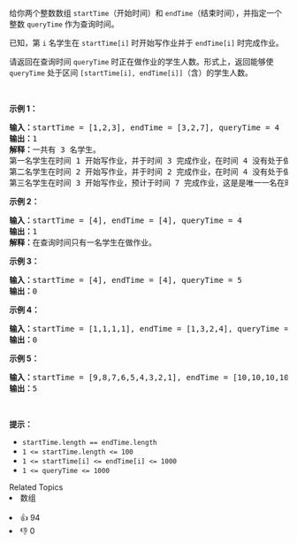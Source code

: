 <p>给你两个整数数组 <code>startTime</code>（开始时间）和 <code>endTime</code>（结束时间），并指定一个整数 <code>queryTime</code> 作为查询时间。</p>

<p>已知，第 <code>i</code> 名学生在 <code>startTime[i]</code> 时开始写作业并于 <code>endTime[i]</code> 时完成作业。</p>

<p>请返回在查询时间 <code>queryTime</code> 时正在做作业的学生人数。形式上，返回能够使 <code>queryTime</code> 处于区间 <code>[startTime[i], endTime[i]]</code>（含）的学生人数。</p>

<p>&nbsp;</p>

<p><strong>示例 1：</strong></p>

<pre><strong>输入：</strong>startTime = [1,2,3], endTime = [3,2,7], queryTime = 4
<strong>输出：</strong>1
<strong>解释：</strong>一共有 3 名学生。
第一名学生在时间 1 开始写作业，并于时间 3 完成作业，在时间 4 没有处于做作业的状态。
第二名学生在时间 2 开始写作业，并于时间 2 完成作业，在时间 4 没有处于做作业的状态。
第三名学生在时间 3 开始写作业，预计于时间 7 完成作业，这是是唯一一名在时间 4 时正在做作业的学生。
</pre>

<p><strong>示例 2：</strong></p>

<pre><strong>输入：</strong>startTime = [4], endTime = [4], queryTime = 4
<strong>输出：</strong>1
<strong>解释：</strong>在查询时间只有一名学生在做作业。
</pre>

<p><strong>示例 3：</strong></p>

<pre><strong>输入：</strong>startTime = [4], endTime = [4], queryTime = 5
<strong>输出：</strong>0
</pre>

<p><strong>示例 4：</strong></p>

<pre><strong>输入：</strong>startTime = [1,1,1,1], endTime = [1,3,2,4], queryTime = 7
<strong>输出：</strong>0
</pre>

<p><strong>示例 5：</strong></p>

<pre><strong>输入：</strong>startTime = [9,8,7,6,5,4,3,2,1], endTime = [10,10,10,10,10,10,10,10,10], queryTime = 5
<strong>输出：</strong>5
</pre>

<p>&nbsp;</p>

<p><strong>提示：</strong></p>

<ul> 
 <li><code>startTime.length == endTime.length</code></li> 
 <li><code>1 &lt;= startTime.length &lt;= 100</code></li> 
 <li><code>1 &lt;= startTime[i] &lt;= endTime[i] &lt;= 1000</code></li> 
 <li><code>1 &lt;=&nbsp;queryTime &lt;= 1000</code></li> 
</ul>

<div><div>Related Topics</div><div><li>数组</li></div></div><br><div><li>👍 94</li><li>👎 0</li></div>